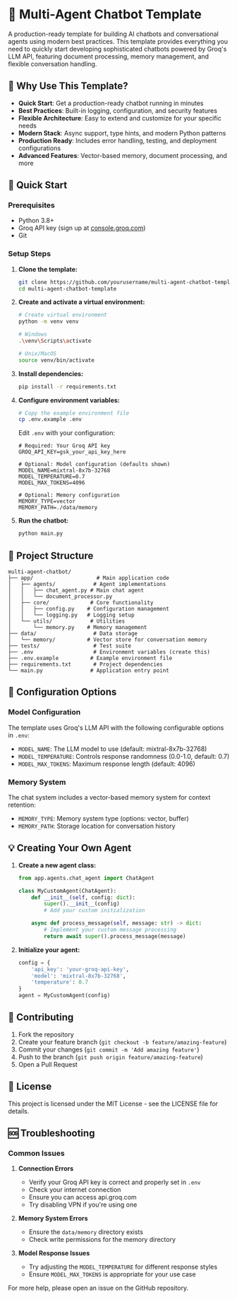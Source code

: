 # 🤖 Multi-Agent Chatbot Template

A production-ready template for building AI chatbots and conversational agents using modern best practices. This template provides everything you need to quickly start developing sophisticated chatbots powered by Groq's LLM API, featuring document processing, memory management, and flexible conversation handling.

## 🎯 Why Use This Template?

- **Quick Start**: Get a production-ready chatbot running in minutes
- **Best Practices**: Built-in logging, configuration, and security features
- **Flexible Architecture**: Easy to extend and customize for your specific needs
- **Modern Stack**: Async support, type hints, and modern Python patterns
- **Production Ready**: Includes error handling, testing, and deployment configurations
- **Advanced Features**: Vector-based memory, document processing, and more

## 🚀 Quick Start

### Prerequisites

- Python 3.8+
- Groq API key (sign up at [console.groq.com](https://console.groq.com))
- Git

### Setup Steps

1. **Clone the template:**

   ```bash
   git clone https://github.com/yourusername/multi-agent-chatbot-template.git
   cd multi-agent-chatbot-template
   ```

2. **Create and activate a virtual environment:**

   ```bash
   # Create virtual environment
   python -m venv venv
   
   # Windows
   .\venv\Scripts\activate
   
   # Unix/MacOS
   source venv/bin/activate
   ```

3. **Install dependencies:**

   ```bash
   pip install -r requirements.txt
   ```

4. **Configure environment variables:**

   ```bash
   # Copy the example environment file
   cp .env.example .env
   ```

   Edit `.env` with your configuration:
   ```env
   # Required: Your Groq API key
   GROQ_API_KEY=gsk_your_api_key_here

   # Optional: Model configuration (defaults shown)
   MODEL_NAME=mixtral-8x7b-32768
   MODEL_TEMPERATURE=0.7
   MODEL_MAX_TOKENS=4096

   # Optional: Memory configuration
   MEMORY_TYPE=vector
   MEMORY_PATH=./data/memory
   ```

5. **Run the chatbot:**

   ```bash
   python main.py
   ```

## 📁 Project Structure

```
multi-agent-chatbot/
├── app/                    # Main application code
│   ├── agents/            # Agent implementations
│   │   ├── chat_agent.py # Main chat agent
│   │   └── document_processor.py
│   ├── core/             # Core functionality
│   │   ├── config.py    # Configuration management
│   │   └── logging.py   # Logging setup
│   └── utils/            # Utilities
│       └── memory.py    # Memory management
├── data/                  # Data storage
│   └── memory/          # Vector store for conversation memory
├── tests/                 # Test suite
├── .env                   # Environment variables (create this)
├── .env.example          # Example environment file
├── requirements.txt       # Project dependencies
└── main.py               # Application entry point
```

## 🔧 Configuration Options

### Model Configuration
The template uses Groq's LLM API with the following configurable options in `.env`:

- `MODEL_NAME`: The LLM model to use (default: mixtral-8x7b-32768)
- `MODEL_TEMPERATURE`: Controls response randomness (0.0-1.0, default: 0.7)
- `MODEL_MAX_TOKENS`: Maximum response length (default: 4096)

### Memory System
The chat system includes a vector-based memory system for context retention:

- `MEMORY_TYPE`: Memory system type (options: vector, buffer)
- `MEMORY_PATH`: Storage location for conversation history

## 💡 Creating Your Own Agent

1. **Create a new agent class:**

   ```python
   from app.agents.chat_agent import ChatAgent
   
   class MyCustomAgent(ChatAgent):
       def __init__(self, config: dict):
           super().__init__(config)
           # Add your custom initialization
   
       async def process_message(self, message: str) -> dict:
           # Implement your custom message processing
           return await super().process_message(message)
   ```

2. **Initialize your agent:**

   ```python
   config = {
       'api_key': 'your-groq-api-key',
       'model': 'mixtral-8x7b-32768',
       'temperature': 0.7
   }
   agent = MyCustomAgent(config)
   ```

## 🤝 Contributing

1. Fork the repository
2. Create your feature branch (`git checkout -b feature/amazing-feature`)
3. Commit your changes (`git commit -m 'Add amazing feature'`)
4. Push to the branch (`git push origin feature/amazing-feature`)
5. Open a Pull Request

## 📝 License

This project is licensed under the MIT License - see the LICENSE file for details.

## 🆘 Troubleshooting

### Common Issues

1. **Connection Errors**
   - Verify your Groq API key is correct and properly set in `.env`
   - Check your internet connection
   - Ensure you can access api.groq.com
   - Try disabling VPN if you're using one

2. **Memory System Errors**
   - Ensure the `data/memory` directory exists
   - Check write permissions for the memory directory

3. **Model Response Issues**
   - Try adjusting the `MODEL_TEMPERATURE` for different response styles
   - Ensure `MODEL_MAX_TOKENS` is appropriate for your use case

For more help, please open an issue on the GitHub repository.

